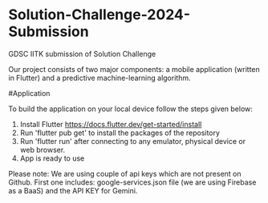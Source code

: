 # Solution-Challenge-2024-Submission
GDSC IITK submission of Solution Challenge

Our project consists of two major components: a mobile application (written in Flutter) and a predictive machine-learning algorithm. 

#Application

To build the application on your local device follow the steps given below:
1. Install Flutter https://docs.flutter.dev/get-started/install
2. Run 'flutter pub get' to install the packages of the repository
3. Run 'flutter run' after connecting to any emulator, physical device or web browser.
4. App is ready to use

Please note: We are using couple of api keys which are not present on Github. First one includes: google-services.json file (we are using Firebase as a BaaS) and the API KEY for Gemini.
